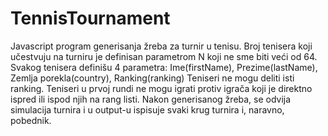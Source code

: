 # TennisTournament

Javascript program generisanja žreba za turnir u tenisu.
Broj tenisera koji učestvuju na turniru je definisan parametrom N koji ne sme biti veći od 64.
Svakog tenisera definišu 4 parametra: Ime(firstName), Prezime(lastName), Zemlja porekla(country), Ranking(ranking)
Teniseri ne mogu deliti isti ranking.
Teniseri u prvoj rundi ne mogu igrati protiv igrača koji je direktno ispred ili ispod njih na rang listi.
Nakon generisanog žreba, se odvija simulacija turnira i u output-u ispisuje svaki krug turnira i, naravno, pobednik.
